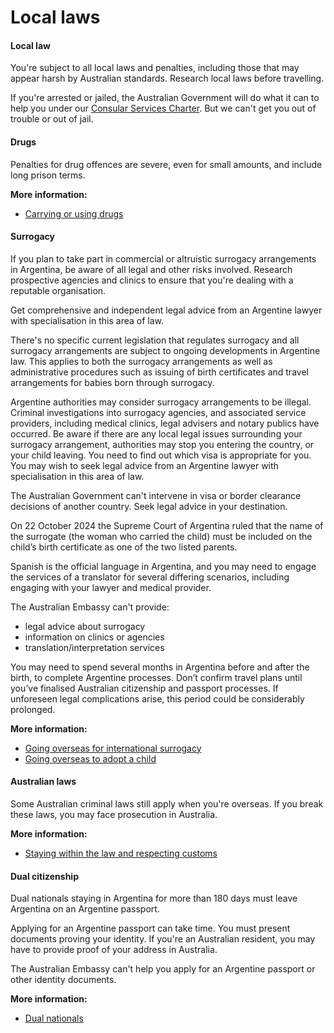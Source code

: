 # Local laws

#### Local law

You're subject to all local laws and penalties, including those that may appear harsh by Australian standards. Research local laws before travelling.

If you're arrested or jailed, the Australian Government will do what it can to help you under our [Consular Services Charter](/node/46). But we can't get you out of trouble or out of jail.

#### Drugs

Penalties for drug offences are severe, even for small amounts, and include long prison terms.

**More information:**

* [Carrying or using drugs](/node/103)

#### Surrogacy

If you plan to take part in commercial or altruistic surrogacy arrangements in Argentina, be aware of all legal and other risks involved. Research prospective agencies and clinics to ensure that you're dealing with a reputable organisation.

Get comprehensive and independent legal advice from an Argentine lawyer with specialisation in this area of law. 

There's no specific current legislation that regulates surrogacy and all surrogacy arrangements are subject to ongoing developments in Argentine law. This applies to both the surrogacy arrangements as well as administrative procedures such as issuing of birth certificates and travel arrangements for babies born through surrogacy. 

Argentine authorities may consider surrogacy arrangements to be illegal. Criminal investigations into surrogacy agencies, and associated service providers, including medical clinics, legal advisers and notary publics have occurred. Be aware if there are any local legal issues surrounding your surrogacy arrangement, authorities may stop you entering the country, or your child leaving. You need to find out which visa is appropriate for you. You may wish to seek legal advice from an Argentine lawyer with specialisation in this area of law.

The Australian Government can't intervene in visa or border clearance decisions of another country. Seek legal advice in your destination.

On 22 October 2024 the Supreme Court of Argentina ruled that the name of the surrogate (the woman who carried the child) must be included on the child’s birth certificate as one of the two listed parents.

Spanish is the official language in Argentina, and you may need to engage the services of a translator for several differing scenarios, including engaging with your lawyer and medical provider. 

The Australian Embassy can't provide:

* legal advice about surrogacy
* information on clinics or agencies
* translation/interpretation services

You may need to spend several months in Argentina before and after the birth, to complete Argentine processes. Don’t confirm travel plans until you’ve finalised Australian citizenship and passport processes. If unforeseen legal complications arise, this period could be considerably prolonged.

**More information:**

* [Going overseas for international surrogacy](/before-you-go/activities/surrogacy "Going overseas for international surrogacy")
* [Going overseas to adopt a child](/before-you-go/activities/adoption "Going overseas to adopt a child")

#### Australian laws

Some Australian criminal laws still apply when you're overseas. If you break these laws, you may face prosecution in Australia.

**More information:**

* [Staying within the law and respecting customs](/before-you-go/laws "Staying within the law")

#### Dual citizenship

Dual nationals staying in Argentina for more than 180 days must leave Argentina on an Argentine passport.

Applying for an Argentine passport can take time. You must present documents proving your identity. If you're an Australian resident, you may have to provide proof of your address in Australia.

The Australian Embassy can't help you apply for an Argentine passport or other identity documents.

**More information:**

* [Dual nationals](/node/65)